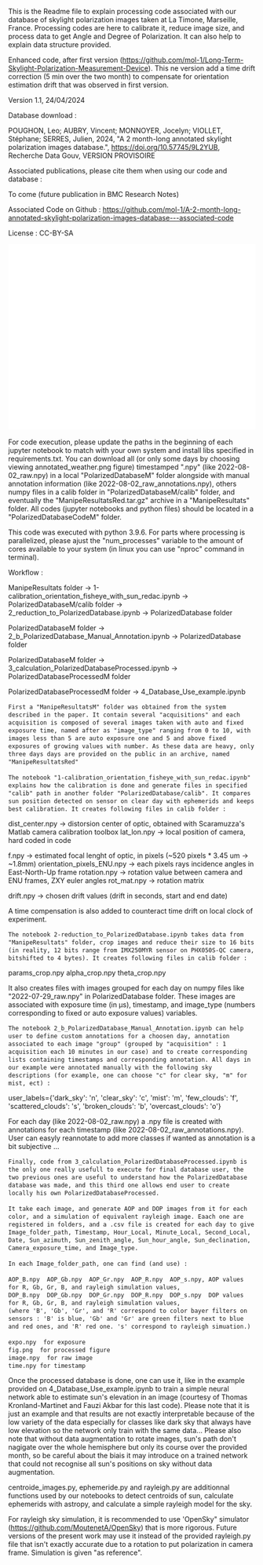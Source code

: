 This is the Readme file to explain processing code associated with our database of skylight polarization images taken at La Timone, Marseille, France. Processing codes are here to calibrate it, reduce image size, and process data to get Angle and Degree of Polarization. It can also help to explain data structure provided.

Enhanced code, after first version (https://github.com/mol-1/Long-Term-Skylight-Polarization-Measurement-Device). This ne version add a time drift correction (5 min over the two month) to compensate for orientation estimation drift that was observed in first version. 


Version 1.1, 24/04/2024

Database download : 

POUGHON, Leo; AUBRY, Vincent; MONNOYER, Jocelyn; VIOLLET, Stéphane; SERRES, Julien, 2024, "A 2 month-long annotated skylight polarization images database.", https://doi.org/10.57745/9L2YUB, Recherche Data Gouv, VERSION PROVISOIRE 

Associated publications, please cite them when using our code and database  :

To come (future publication in BMC Research Notes)


Associated Code on Github : https://github.com/mol-1/A-2-month-long-annotated-skylight-polarization-images-database---associated-code


 
License : CC-BY-SA



![Alt text](annotated_weather.png?raw=true "Annotation values of weather over month")


For code execution, please update the paths in the beginning of each jupyter notebook to match with your own system and install libs specified in requirements.txt. 
You can download all (or only some days by choosing viewing annotated_weather.png figure) timestamped ".npy"  (like 2022-08-02_raw.npy) in a local "PolarizedDatabaseM" folder alongside with manual annotation information (like 2022-08-02_raw_annotations.npy), others numpy files in a calib folder in "PolarizedDatabaseM/calib" folder,  and eventually the "ManipeResultatsRed.tar.gz" archive in a "ManipeResultats" folder. All codes (jupyter notebooks and python files) should be located in a "PolarizedDatabaseCodeM" folder.

This code was executed with python 3.9.6. For parts where processing is parallelized, please ajust the "num_processes" variable to the amount of cores available to your system (in linux you can use "nproc" command in terminal).




Workflow :

ManipeResultats folder -> 1-calibration_orientation_fisheye_with_sun_redac.ipynb -> PolarizedDatabaseM/calib folder 
                       -> 2_reduction_to_PolarizedDatabase.ipynb -> PolarizedDatabase folder
                       
PolarizedDatabaseM folder -> 2_b_PolarizedDatabase_Manual_Annotation.ipynb -> PolarizedDatabase folder
                       
PolarizedDatabaseM folder -> 3_calculation_PolarizedDatabaseProcessed.ipynb -> PolarizedDatabaseProcessedM folder

PolarizedDatabaseProcessedM folder -> 4_Database_Use_example.ipynb 





    First a "ManipeResultatsM" folder was obtained from the system described in the paper. It contain several "acquisitions" and each acquisition is composed of several images taken with auto and fixed exposure time, named after as "image_type" ranging from 0 to 10, with images less than 5 are auto exposure one and 5 and above fixed exposures of growing values with number. As these data are heavy, only three days days are provided on the public in an archive, named "ManipeResultatsRed" 

    The notebook "1-calibration_orientation_fisheye_with_sun_redac.ipynb" explains how the calibration is done and generate files in specified "calib" path in another folder "PolarizedDatabase/calib". It compares sun position detected on sensor on clear day with ephemerids and keeps best calibration. It creates following files in calib folder :

 
dist_center.npy  -> distorsion center of optic, obtained with Scaramuzza's Matlab camera calibration toolbox
lat_lon.npy  -> local position of camera, hard coded in code


f.npy  -> estimated focal lenght of optic, in pixels (~520 pixels * 3.45 um -> ~1.8mm)
orientation_pixels_ENU.npy  -> each pixels rays incidence angles in East-North-Up frame
rotation.npy  -> rotation value between camera and ENU frames, ZXY euler angles
rot_mat.npy -> rotation matrix

drift.npy -> chosen drift values (drift in seconds, start and end date)

A time compensation is also added to counteract time drift on local clock of experiment.





    The notebook 2-reduction_to_PolarizedDatabase.ipynb takes data from "ManipeResultats" folder, crop images and reduce their size to 16 bits (in reality, 12 bits range from IMX250MYR sensor on PHX050S-QC camera, bitshifted to 4 bytes). It creates following files in calib folder :

params_crop.npy
alpha_crop.npy
theta_crop.npy


It also creates files with images grouped for each day on numpy files like "2022-07-29_raw.npy" in PolarizedDatabase folder. These images are associated with exposure time (in µs), timestamp, and image_type (numbers corresponding to fixed or auto exposure values) variables.




    The notebook 2_b_PolarizedDatabase_Manual_Annotation.ipynb can help user to define custom annotations for a choosen day, annotation associated to each image "group" (grouped by "acquisition" : 1 acquisition each 10 minutes in our case) and to create corresponding lists containing timestamps and corresponding annotation. All days in our example were annotated manually with the following sky descriptions (for example, one can choose "c" for clear sky, "m" for mist, ect) :

user_labels={'dark_sky': 'n',
 'clear_sky': 'c',
 'mist': 'm',
 'few_clouds': 'f',
 'scattered_clouds': 's',
 'broken_clouds': 'b',
 'overcast_clouds': 'o'}

For each day (like 2022-08-02_raw.npy) a .npy file is created with annotations for each timestamp (like 2022-08-02_raw_annotations.npy). User can easyly reannotate to add more classes if wanted as annotation is a bit subjective ...


    Finally, code from 3_calculation_PolarizedDatabaseProcessed.ipynb is the only one really usefull to execute for final database user, the two previous ones are useful to understand how the PolarizedDatabase database was made, and this third one allows end user to create locally his own PolarizedDatabaseProcessed.
    
    It take each image, and generate AOP and DOP images from it for each color, and a simulation of equivalent rayleigh image. Eaach one are registered in folders, and a .csv file is created for each day to give Image_folder_path, Timestamp, Hour_Local, Minute_Local, Second_Local, Date, Sun_azimuth, Sun_zenith_angle, Sun_hour_angle, Sun_declination, Camera_exposure_time, and Image_type.
    
    In each Image_folder_path, one can find (and use) :
    
    AOP_B.npy  AOP_Gb.npy  AOP_Gr.npy  AOP_R.npy  AOP_s.npy, AOP values for R, Gb, Gr, B, and rayleigh simulation values,
    DOP_B.npy  DOP_Gb.npy  DOP_Gr.npy  DOP_R.npy  DOP_s.npy  DOP values for R, Gb, Gr, B, and rayleigh simulation values,
    (where 'B', 'Gb', 'Gr', and 'R' correspond to color bayer filters on sensors : 'B' is blue, 'Gb' and 'Gr' are green filters next to blue and red ones, and 'R' red one. 's' correspond to rayleigh simuation.)
    
    expo.npy  for exposure
    fig.png  for processed figure
    image.npy  for raw image
    time.npy for timestamp
    
    
    

Once the processed database is done, one can use it, like in the example provided on 4_Database_Use_example.ipynb to train a simple neural network able to estimate sun's elevation in an image (courtesy of Thomas Kronland-Martinet and Fauzi Akbar for this last code). Please note that it is just an example and that results are not exactly interpretable because of the low variety of the data especially for classes like dark sky that always have low elevation so the network only train with the same data... Please also note that without data augmentation to rotate images, sun's path don't nagigate over the whole hemisphere but only its course over the provided month, so be careful about the biais it may introduce on a trained network that could not recognise all sun's positions on sky without data augmentation.





centroide_images.py, ephemeride.py and rayleigh.py are additionnal functions used by our notebooks to detect centroids of sun, calculate ephemerids with astropy, and calculate a simple rayleigh model for the sky.


For rayleigh sky simulation, it is recommended to use 'OpenSky" simulator (https://github.com/MoutenetA/OpenSky) that is more rigorous. Future versions of the present work may use it instead of the provided rayleigh.py file that isn't exactly accurate due to a rotation to put polarization in camera frame. Simulation is given "as reference".




